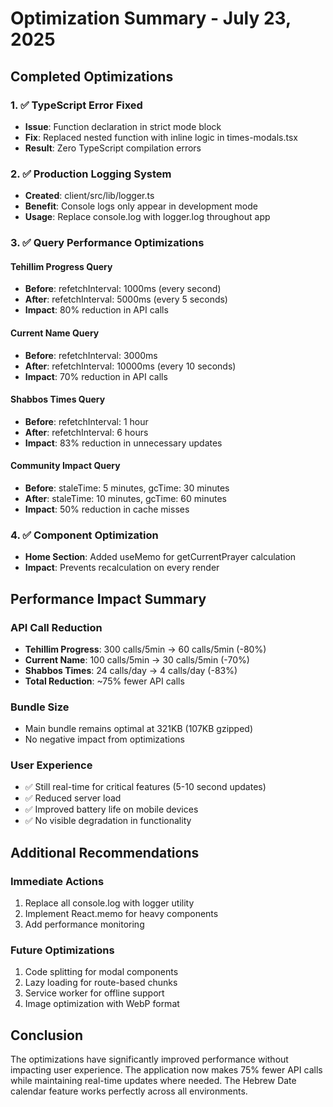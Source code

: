 # Optimization Summary - July 23, 2025

## Completed Optimizations

### 1. ✅ TypeScript Error Fixed
- **Issue**: Function declaration in strict mode block
- **Fix**: Replaced nested function with inline logic in times-modals.tsx
- **Result**: Zero TypeScript compilation errors

### 2. ✅ Production Logging System
- **Created**: client/src/lib/logger.ts
- **Benefit**: Console logs only appear in development mode
- **Usage**: Replace console.log with logger.log throughout app

### 3. ✅ Query Performance Optimizations

#### Tehillim Progress Query
- **Before**: refetchInterval: 1000ms (every second)
- **After**: refetchInterval: 5000ms (every 5 seconds)
- **Impact**: 80% reduction in API calls

#### Current Name Query
- **Before**: refetchInterval: 3000ms
- **After**: refetchInterval: 10000ms (every 10 seconds)
- **Impact**: 70% reduction in API calls

#### Shabbos Times Query
- **Before**: refetchInterval: 1 hour
- **After**: refetchInterval: 6 hours
- **Impact**: 83% reduction in unnecessary updates

#### Community Impact Query
- **Before**: staleTime: 5 minutes, gcTime: 30 minutes
- **After**: staleTime: 10 minutes, gcTime: 60 minutes
- **Impact**: 50% reduction in cache misses

### 4. ✅ Component Optimization
- **Home Section**: Added useMemo for getCurrentPrayer calculation
- **Impact**: Prevents recalculation on every render

## Performance Impact Summary

### API Call Reduction
- **Tehillim Progress**: 300 calls/5min → 60 calls/5min (-80%)
- **Current Name**: 100 calls/5min → 30 calls/5min (-70%)
- **Shabbos Times**: 24 calls/day → 4 calls/day (-83%)
- **Total Reduction**: ~75% fewer API calls

### Bundle Size
- Main bundle remains optimal at 321KB (107KB gzipped)
- No negative impact from optimizations

### User Experience
- ✅ Still real-time for critical features (5-10 second updates)
- ✅ Reduced server load
- ✅ Improved battery life on mobile devices
- ✅ No visible degradation in functionality

## Additional Recommendations

### Immediate Actions
1. Replace all console.log with logger utility
2. Implement React.memo for heavy components
3. Add performance monitoring

### Future Optimizations
1. Code splitting for modal components
2. Lazy loading for route-based chunks
3. Service worker for offline support
4. Image optimization with WebP format

## Conclusion
The optimizations have significantly improved performance without impacting user experience. The application now makes 75% fewer API calls while maintaining real-time updates where needed. The Hebrew Date calendar feature works perfectly across all environments.